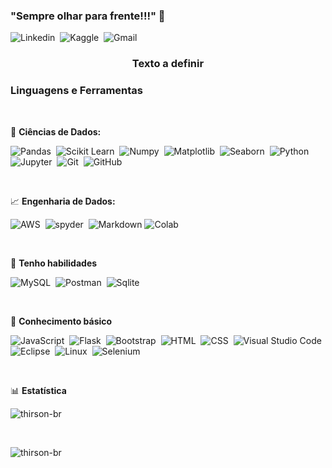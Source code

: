 <h3>"Sempre olhar para frente!!!" 🚀</h3>

![Linkedin](https://img.shields.io/badge/-LinkedIn-0A66C2?style=flat&logo=linkedin)&nbsp;
![Kaggle](https://img.shields.io/badge/-Kaggle-%231877F2.svg?style=flat&logo=Kaggle)&nbsp;
![Gmail](https://img.shields.io/badge/gmail-%23EA4335.svg?style=flat&logo=gmail&logoColor=white)&nbsp;


<h3 align="center">Texto a definir</h3>

<h3>Linguagens e Ferramentas</h3>

<br>

🎲 **Ciências de Dados:**

![Pandas](https://img.shields.io/badge/Pandas-232F3E?style=flat&logo=pandas)&nbsp;
![Scikit Learn](https://img.shields.io/badge/Scikit-learn-232F3E?style=flat&logo=scikit-learn)&nbsp;
![Numpy](https://img.shields.io/badge/Numpy-232F3E?style=flat&logo=numpy)&nbsp;
![Matplotlib](https://img.shields.io/badge/Matplotlib-232F3E?style=flat&logo=Matplotlib)&nbsp;
![Seaborn](https://img.shields.io/badge/Seaborn-232F3E?style=flat&logo=seaborn)&nbsp;
![Python](https://img.shields.io/badge/-Python-05122A?style=flat&logo=python)&nbsp;
![Jupyter](https://img.shields.io/badge/-Jupyter-05122A?style=flat&logo=jupyter)&nbsp;
![Git](https://img.shields.io/badge/-Git-05122A?style=flat&logo=git)&nbsp;
![GitHub](https://img.shields.io/badge/-GitHub-05122A?style=flat&logo=github)&nbsp;

<br>

📈 **Engenharia de Dados:**

![AWS](https://img.shields.io/badge/AmazonAWS-232F3E?style=flat&logo=amazonaws)&nbsp;
![spyder](https://img.shields.io/badge/-Spyder-232F3E?style=flat&logo=spyder%20ide)&nbsp;
![Markdown](https://img.shields.io/badge/-Markdown-05122A?style=flat&logo=markdown)
![Colab](https://img.shields.io/badge/-Googlecolab-05122A?style=flat&logo=googlecolab)

<br>

🤹 **Tenho habilidades**

![MySQL](https://img.shields.io/badge/-MySQL-05122A?style=flat&logo=mysql&logoColor=4479A1)&nbsp;
![Postman](https://img.shields.io/badge/-Postman-05122A?style=flat&logo=postman&logoColor=4479A1)&nbsp;
![Sqlite](https://img.shields.io/badge/-Sqlite-05122A?style=flat&logo=sqlite&logoColor=2C2255)&nbsp;

<br>

🧰 **Conhecimento básico**

![JavaScript](https://img.shields.io/badge/-JavaScript-05122A?style=flat&logo=javascript)&nbsp;
![Flask](https://img.shields.io/badge/-Flask-05122A?style=flat&logo=flask)&nbsp;
![Bootstrap](https://img.shields.io/badge/-Bootstrap-05122A?style=flat&logo=bootstrap&logoColor=563D7C)&nbsp;
![HTML](https://img.shields.io/badge/-HTML-05122A?style=flat&logo=HTML5)&nbsp;
![CSS](https://img.shields.io/badge/-CSS-05122A?style=flat&logo=CSS3&logoColor=1572B6)&nbsp;
![Visual Studio Code](https://img.shields.io/badge/-Visual%20Studio%20Code-05122A?style=flat&logo=visual-studio-code&logoColor=007ACC)&nbsp;
![Eclipse](https://img.shields.io/badge/-Eclipse-05122A?style=flat&logo=eclipse-ide&logoColor=2C2255)&nbsp;
![Linux](https://img.shields.io/badge/-Linux-05122A?style=flat&logo=linux&logoColor=2C2255)&nbsp;
![Selenium](https://img.shields.io/badge/-Selenium-05122A?style=flat&logo=selenium&logoColor=2C2255)&nbsp;

<br>

📊 **Estatística**
<p><img align="center" src="https://github-readme-stats.vercel.app/api/top-langs?username=thirson-br&show_icons=true&locale=en&layout=compact" alt="thirson-br" /></p>

<br>

<p align="left"> <img src="https://komarev.com/ghpvc/?username=thirson-br&label=Profile%20views&color=0e75b6&style=flat" alt="thirson-br" /> </p>

<!--
### Hi there 👋


**thirson-br/thirson-br** is a ✨ _special_ ✨ repository because its `README.md` (this file) appears on your GitHub profile.

Here are some ideas to get you started:

- 🔭 I’m currently working on ...
- 🌱 I’m currently learning ...
- 👯 I’m looking to collaborate on ...
- 🤔 I’m looking for help with ...
- 💬 Ask me about ...
- 📫 How to reach me: ...
- 😄 Pronouns: ...
- ⚡ Fun fact: ...
<p align="left"> <a href="https://github.com/ryo-ma/github-profile-trophy"><img src="https://github-profile-trophy.vercel.app/?username=thirson-br" alt="thirson-br" /></a> </p>

-->
